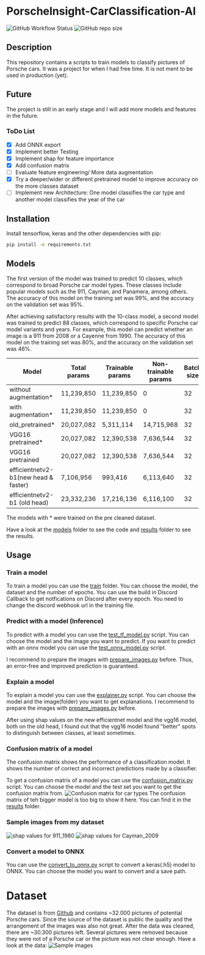 # PorscheInsight-CarClassification-AI
![GitHub Workflow Status](https://img.shields.io/github/actions/workflow/status/Flippchen/PorscheInsight-CarClassification-AI/python.yaml?logoColor=blue&style=flat-square) ![GitHub repo size](https://img.shields.io/github/repo-size/Flippchen/PorscheInsight-CarClassification-AI?style=flat-square)
## Description
This repository contains a scripts to train models to classify pictures of Porsche cars.
It was a project for when I had free time. It is not ment to be used in production (yet).

## Future
The project is still in an early stage and I will add more models and features in the future.
### ToDo List
- [x] Add ONNX export
- [x] Implement better Testing
- [x] Implement shap for feature importance
- [x] Add confusion matrix
- [ ] Evaluate feature engineering/ More data augmentation
- [x] Try a deeper/wider or different pretrained model to improve accuracy on the more classes dataset
- [ ] Implement new Architecture: One model classifies the car type and another model classifies the year of the car
## Installation
Install tensorflow, keras and the other dependencies with pip:
```bash
pip install -m requirements.txt
```
## Models
The first version of the model was trained to predict 10 classes, which correspond to broad Porsche car model types. These classes include popular models such as the 911, Cayman, and Panamera, among others. The accuracy of this model on the training set was 99%, and the accuracy on the validation set was 95%.

After achieving satisfactory results with the 10-class model, a second model was trained to predict 88 classes, which correspond to specific Porsche car model variants and years. For example, this model can predict whether an image is a 911 from 2008 or a Cayenne from 1990. The accuracy of this model on the training set was 80%, and the accuracy on the validation set was 46%.

| Model                                | Total params | Trainable params | Non-trainable params  | Batch size | Accuracy Train % | Accuracy Val % | Number of classes |
|--------------------------------------|--------------|------------------|-----------------------|------------|------------------|----------------|-------------------|
| without augmentation*                | 11,239,850   | 11,239,850       | 0                     | 32         | 98               | 78             | 10                |
| with augmentation*                   | 11,239,850   | 11,239,850       | 0                     | 32         | 79               | 74             | 10                |
| old_pretrained*                      | 20,027,082   | 5,311,114        | 14,715,968            | 32         | 74               | 72             | 10                |
| VGG16 pretrained*                    | 20,027,082   | 12,390,538       | 7,636,544             | 32         | 99               | 95             | 10                |
| VGG16 pretrained                     | 20,027,082   | 12,390,538       | 7,636,544             | 32         | 80               | 46             | 88                |
| efficientnetv2-b1(new head & faster) | 7,106,956    | 993,416          | 6,113,640             | 32         | 47               | 46             | 88                |
| efficientnetv2-b1 (old head)         | 23,332,236   | 17,216,136       | 6,116,100             | 32         | 49               | 46             | 88                |

The models with * were trained on the pre cleaned dataset.

Have a look at the [models](models) folder to see the code and [results](models/car_types/results) folder to see the results.

## Usage
### Train a model
To train a model you can use the [train](training) folder. You can choose the model, the dataset and the number of epochs.
You can use the build in Discord Callback to get notfications on Discord after every epoch. You need to change the discord webhook url in the training file.
### Predict with a model (Inference)
To predict with a model you can use the [test_tf_model.py](testing/test_tf_model.py) script. You can choose the model and the image you want to predict.
If you want to predict with an onnx model you can use the [test_onnx_model.py](testing/test_onnx_model.py) script.

I recommend to prepare the images with [prepare_images.py](testing/prepare_images.py) before. Thus, an error-free and improved prediction is guaranteed.
### Explain a model
To explain a model you can use the [explainer.py](testing/shap/explainer.py) script. You can choose the model and the image(folder) you want to get explanations.
I recommend to prepare the images with [prepare_images.py](testing/prepare_images.py) before.

After using shap values on the new efficientnet model and the vgg16 model, both on the old head, I found out that the vgg16 model found "better" spots to distinguish between classes, at least sometimes.

### Confusion matrix of a model
The confusion matrix shows the performance of a classification model. It shows the number of correct and incorrect predictions made by a classifier.

To get a confusion matrix of a model you can use the [confusion_matrix.py](testing/confusion_matrix/confusion_matrix.py) script. You can choose the model and the test set you want to get the confusion matrix from.
![Confusion matrix for car types](testing/confusion_matrix/results/cm_car_type.png "Confusion matrix for cat types")
The confusion matrix of teh bigger model is too big to show it here. You can find it in the [results](testing/confusion_matrix/results) folder.

### Sample images from my dataset
![shap values for 911_1980](testing/shap/results/car_types/shap_values_911_1980.png "Shap values for 911_1980")
![shap values for Cayman_2009](testing/shap/results/model_variants/shap_values_Cayman_2009.png "Shap values for Cayman_2009")
### Convert a model to ONNX
You can use the [convert_to_onnx.py](models/export_to_onnx.py) script to convert a keras(.h5) model to ONNX. You can choose the model you want to convert and a save path.
# Dataset
The dataset is from [Github](https://github.com/Flippchen/porsche-pictures) and contains ~32.000 pictures of potential Porsche cars.
Since the source of the dataset is public the quality and the arrangement of the images was also not great.
After the data was cleaned, there are ~30.300 pictures left. Several pictures were removed because they were not of a Porsche car or the picture was not clear enough.
Have a look at the data:
![Sample images](models/car_types/results/sample_images.png "Sample images") 

